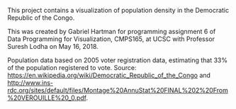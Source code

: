This project contains a visualization of population density in the Democratic Republic of the Congo. 

This was created by Gabriel Hartman for programming assignment 6 of Data Programming for Visualization, CMPS165, at UCSC with Professor Suresh Lodha on May 16, 2018.

Population data based on 2005 voter registration data, estimating that 33% of the population registered to vote. Source: https://en.wikipedia.org/wiki/Democratic_Republic_of_the_Congo and http://www.ins-rdc.org/sites/default/files/Montage%20AnnuStat%20FINAL%202%20From%20VEROUILLE%20_0.pdf.

